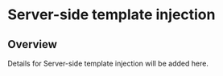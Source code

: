 # Server-side template injection

## Overview
Details for Server-side template injection will be added here.

